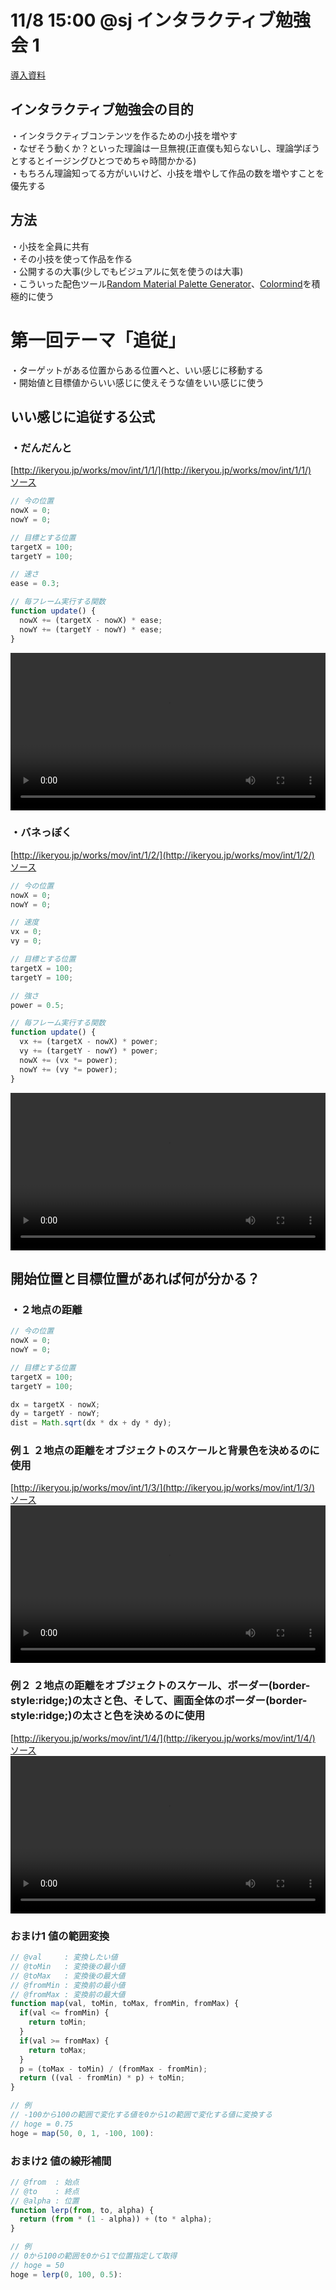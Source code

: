 # 11/8 15:00 @sj インタラクティブ勉強会 1

[導入資料](https://speakerdeck.com/ikeryou/intarakuteibumian-qiang-hui-dao-ru-zi-liao)

## インタラクティブ勉強会の目的
・インタラクティブコンテンツを作るための小技を増やす  
・なぜそう動くか？といった理論は一旦無視(正直僕も知らないし、理論学ぼうとするとイージングひとつでめちゃ時間かかる)  
・もちろん理論知ってる方がいいけど、小技を増やして作品の数を増やすことを優先する  

## 方法
・小技を全員に共有     
・その小技を使って作品を作る  
・公開するの大事(少しでもビジュアルに気を使うのは大事)  
・こういった配色ツール[Random Material Palette Generator](https://www.threebu.it/random-material-palette/)、[Colormind](http://colormind.io/)を積極的に使う   

# 第一回テーマ「追従」
・ターゲットがある位置からある位置へと、いい感じに移動する  
・開始値と目標値からいい感じに使えそうな値をいい感じに使う  

## いい感じに追従する公式
### ・だんだんと
[http://ikeryou.jp/works/mov/int/1/1/](http://ikeryou.jp/works/mov/int/1/1/)  
[ソース](https://github.com/ikeryou/interactive_1/blob/study1/docs/main.js)  
```js
// 今の位置
nowX = 0;
nowY = 0;

// 目標とする位置
targetX = 100;
targetY = 100;

// 速さ
ease = 0.3;

// 毎フレーム実行する関数
function update() {
  nowX += (targetX - nowX) * ease;
  nowY += (targetY - nowY) * ease;
}
```
<video width="100%" autoplay loop>
<source src="http://ikeryou.jp/works/mov/int/1/1.mp4">
</video>

### ・バネっぽく
[http://ikeryou.jp/works/mov/int/1/2/](http://ikeryou.jp/works/mov/int/1/2/)  
[ソース](https://github.com/ikeryou/interactive_1/blob/study2/docs/main.js)  
```js
// 今の位置
nowX = 0;
nowY = 0;

// 速度
vx = 0;
vy = 0;

// 目標とする位置
targetX = 100;
targetY = 100;

// 強さ
power = 0.5;

// 毎フレーム実行する関数
function update() {
  vx += (targetX - nowX) * power;
  vy += (targetY - nowY) * power;
  nowX += (vx *= power);
  nowY += (vy *= power);
}
```
<video width="100%" autoplay loop>
<source src="http://ikeryou.jp/works/mov/int/1/2.mp4">
</video>

## 開始位置と目標位置があれば何が分かる？
### ・２地点の距離
```js
// 今の位置
nowX = 0;
nowY = 0;

// 目標とする位置
targetX = 100;
targetY = 100;

dx = targetX - nowX;
dy = targetY - nowY;
dist = Math.sqrt(dx * dx + dy * dy);
```
### 例１ ２地点の距離をオブジェクトのスケールと背景色を決めるのに使用  
[http://ikeryou.jp/works/mov/int/1/3/](http://ikeryou.jp/works/mov/int/1/3/)  
[ソース](https://github.com/ikeryou/interactive_1/blob/study3/docs/main.js)  
<video width="100%" autoplay loop>
<source src="http://ikeryou.jp/works/mov/int/1/3.mp4">
</video>

### 例２ ２地点の距離をオブジェクトのスケール、ボーダー(border-style:ridge;)の太さと色、そして、画面全体のボーダー(border-style:ridge;)の太さと色を決めるのに使用  
[http://ikeryou.jp/works/mov/int/1/4/](http://ikeryou.jp/works/mov/int/1/4/)  
[ソース](https://github.com/ikeryou/interactive_1/blob/study4/docs/main.js)  
<video width="100%" autoplay loop>
<source src="http://ikeryou.jp/works/mov/int/1/4.mp4">
</video>


### おまけ1 値の範囲変換
```js
// @val     : 変換したい値
// @toMin   : 変換後の最小値
// @toMax   : 変換後の最大値
// @fromMin : 変換前の最小値
// @fromMax : 変換前の最大値
function map(val, toMin, toMax, fromMin, fromMax) {
  if(val <= fromMin) {
    return toMin;
  }
  if(val >= fromMax) {
    return toMax;
  }
  p = (toMax - toMin) / (fromMax - fromMin);
  return ((val - fromMin) * p) + toMin;
}

// 例
// -100から100の範囲で変化する値を0から1の範囲で変化する値に変換する
// hoge = 0.75
hoge = map(50, 0, 1, -100, 100):
```
### おまけ2 値の線形補間
```js
// @from  : 始点
// @to    : 終点
// @alpha : 位置
function lerp(from, to, alpha) {
  return (from * (1 - alpha)) + (to * alpha);
}

// 例
// 0から100の範囲を0から1で位置指定して取得
// hoge = 50
hoge = lerp(0, 100, 0.5):
```
